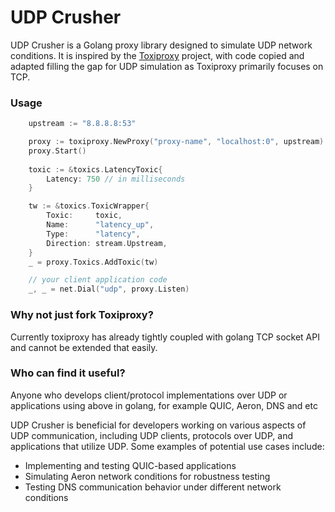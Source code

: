 # UDP Crusher

UDP Crusher is a Golang proxy library designed to simulate UDP network conditions. It is inspired by the [Toxiproxy](https://github.com/Shopify/toxiproxy) project, with code copied and adapted filling the gap for UDP simulation as Toxiproxy primarily focuses on TCP.

### Usage

```go
    upstream := "8.8.8.8:53"

    proxy := toxiproxy.NewProxy("proxy-name", "localhost:0", upstream)
    proxy.Start()
    
    toxic := &toxics.LatencyToxic{
        Latency: 750 // in milliseconds
    }

    tw := &toxics.ToxicWrapper{
        Toxic:     toxic,
        Name:      "latency_up",
        Type:      "latency",
        Direction: stream.Upstream,
    }
    _ = proxy.Toxics.AddToxic(tw)

	// your client application code
    _, _ = net.Dial("udp", proxy.Listen)
```

### Why not just fork Toxiproxy?

Currently toxiproxy has already tightly coupled with golang TCP socket API and cannot be extended that easily.

### Who can find it useful?

Anyone who develops client/protocol implementations over UDP or applications using above in golang, for example QUIC, Aeron, DNS and etc

UDP Crusher is beneficial for developers working on various aspects of UDP communication, including UDP clients, protocols over UDP, and applications that utilize UDP. Some examples of potential use cases include:

- Implementing and testing QUIC-based applications
- Simulating Aeron network conditions for robustness testing
- Testing DNS communication behavior under different network conditions
